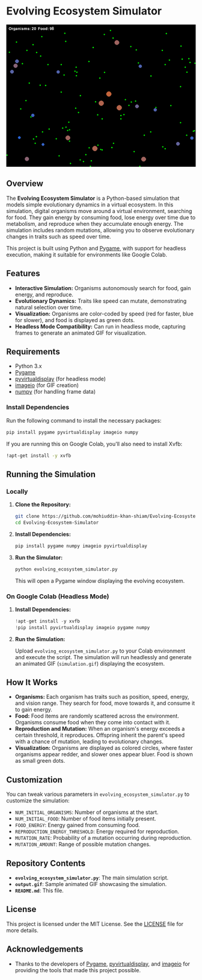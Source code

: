 # Evolving Ecosystem Simulator

![Simulation Output](output.gif)

## Overview

The **Evolving Ecosystem Simulator** is a Python-based simulation that models simple evolutionary dynamics in a virtual ecosystem. In this simulation, digital organisms move around a virtual environment, searching for food. They gain energy by consuming food, lose energy over time due to metabolism, and reproduce when they accumulate enough energy. The simulation includes random mutations, allowing you to observe evolutionary changes in traits such as speed over time.

This project is built using Python and [Pygame](https://www.pygame.org/), with support for headless execution, making it suitable for environments like Google Colab.

## Features

- **Interactive Simulation:** Organisms autonomously search for food, gain energy, and reproduce.
- **Evolutionary Dynamics:** Traits like speed can mutate, demonstrating natural selection over time.
- **Visualization:** Organisms are color-coded by speed (red for faster, blue for slower), and food is displayed as green dots.
- **Headless Mode Compatibility:** Can run in headless mode, capturing frames to generate an animated GIF for visualization.

## Requirements

- Python 3.x
- [Pygame](https://www.pygame.org/)
- [pyvirtualdisplay](https://pypi.org/project/pyvirtualdisplay/) (for headless mode)
- [imageio](https://imageio.readthedocs.io/) (for GIF creation)
- [numpy](https://numpy.org/) (for handling frame data)

### Install Dependencies

Run the following command to install the necessary packages:

```bash
pip install pygame pyvirtualdisplay imageio numpy
```

If you are running this on Google Colab, you'll also need to install Xvfb:

```bash
!apt-get install -y xvfb
```

## Running the Simulation

### Locally

1. **Clone the Repository:**

   ```bash
   git clone https://github.com/mohiuddin-khan-shiam/Evolving-Ecosystem-Simulator.git
   cd Evolving-Ecosystem-Simulator
   ```

2. **Install Dependencies:**

   ```bash
   pip install pygame numpy imageio pyvirtualdisplay
   ```

3. **Run the Simulator:**

   ```bash
   python evolving_ecosystem_simulator.py
   ```

   This will open a Pygame window displaying the evolving ecosystem.

### On Google Colab (Headless Mode)

1. **Install Dependencies:**

   ```python
   !apt-get install -y xvfb
   !pip install pyvirtualdisplay imageio pygame numpy
   ```

2. **Run the Simulation:**

   Upload `evolving_ecosystem_simulator.py` to your Colab environment and execute the script. The simulation will run headlessly and generate an animated GIF (`simulation.gif`) displaying the ecosystem.

## How It Works

- **Organisms:** Each organism has traits such as position, speed, energy, and vision range. They search for food, move towards it, and consume it to gain energy.
- **Food:** Food items are randomly scattered across the environment. Organisms consume food when they come into contact with it.
- **Reproduction and Mutation:** When an organism's energy exceeds a certain threshold, it reproduces. Offspring inherit the parent's speed with a chance of mutation, leading to evolutionary changes.
- **Visualization:** Organisms are displayed as colored circles, where faster organisms appear redder, and slower ones appear bluer. Food is shown as small green dots.

## Customization

You can tweak various parameters in `evolving_ecosystem_simulator.py` to customize the simulation:

- `NUM_INITIAL_ORGANISMS`: Number of organisms at the start.
- `NUM_INITIAL_FOOD`: Number of food items initially present.
- `FOOD_ENERGY`: Energy gained from consuming food.
- `REPRODUCTION_ENERGY_THRESHOLD`: Energy required for reproduction.
- `MUTATION_RATE`: Probability of a mutation occurring during reproduction.
- `MUTATION_AMOUNT`: Range of possible mutation changes.

## Repository Contents

- **`evolving_ecosystem_simulator.py`**: The main simulation script.
- **`output.gif`**: Sample animated GIF showcasing the simulation.
- **`README.md`**: This file.

## License

This project is licensed under the MIT License. See the [LICENSE](LICENSE) file for more details.

## Acknowledgements

- Thanks to the developers of [Pygame](https://www.pygame.org/), [pyvirtualdisplay](https://pypi.org/project/pyvirtualdisplay/), and [imageio](https://imageio.readthedocs.io/) for providing the tools that made this project possible.

